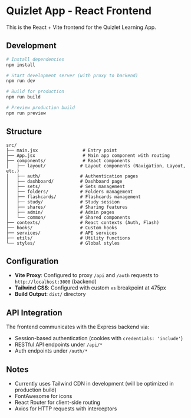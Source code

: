 # Quizlet App - React Frontend

This is the React + Vite frontend for the Quizlet Learning App.

## Development

```bash
# Install dependencies
npm install

# Start development server (with proxy to backend)
npm run dev

# Build for production
npm run build

# Preview production build
npm run preview
```

## Structure

```
src/
├── main.jsx                 # Entry point
├── App.jsx                  # Main app component with routing
├── components/              # React components
│   ├── layout/             # Layout components (Navigation, Layout, etc.)
│   ├── auth/               # Authentication pages
│   ├── dashboard/          # Dashboard page
│   ├── sets/               # Sets management
│   ├── folders/            # Folders management
│   ├── flashcards/         # Flashcards management
│   ├── study/              # Study session
│   ├── shares/             # Sharing features
│   ├── admin/              # Admin pages
│   └── common/             # Shared components
├── contexts/               # React contexts (Auth, Flash)
├── hooks/                  # Custom hooks
├── services/               # API services
├── utils/                  # Utility functions
└── styles/                 # Global styles
```

## Configuration

- **Vite Proxy**: Configured to proxy `/api` and `/auth` requests to `http://localhost:3000` (backend)
- **Tailwind CSS**: Configured with custom `xs` breakpoint at 475px
- **Build Output**: `dist/` directory

## API Integration

The frontend communicates with the Express backend via:
- Session-based authentication (cookies with `credentials: 'include'`)
- RESTful API endpoints under `/api/*`
- Auth endpoints under `/auth/*`

## Notes

- Currently uses Tailwind CDN in development (will be optimized in production build)
- FontAwesome for icons
- React Router for client-side routing
- Axios for HTTP requests with interceptors

